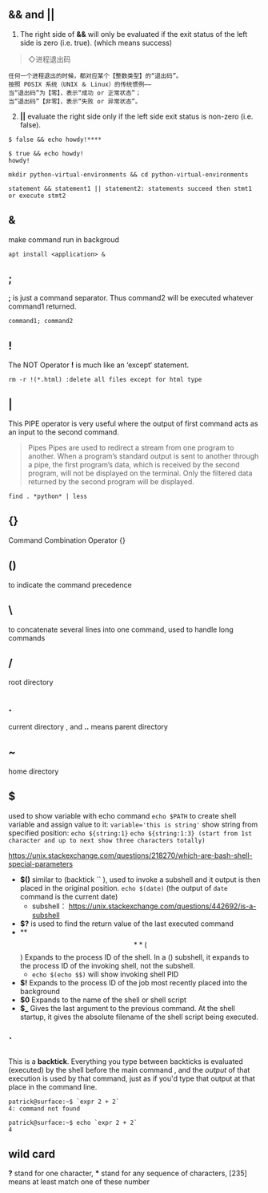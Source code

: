 
&& and ||
---

1. The right side of **&&** will only be evaluated if the exit status of the left side is zero (i.e. true). (which means success)
 > ◇进程退出码

    任何一个进程退出的时候，都对应某个【整数类型】的“退出码”。
    按照 POSIX 系统（UNIX ＆ Linux）的传统惯例——
    当“退出码”为【零】，表示“成功 or 正常状态”；
    当“退出码”【非零】，表示“失败 or 异常状态”。
2. **||** evaluate the right side only if the left side exit status is non-zero (i.e. false).

```
$ false && echo howdy!****

$ true && echo howdy!
howdy!

mkdir python-virtual-environments && cd python-virtual-environments

statement && statement1 || statement2: statements succeed then stmt1 or execute stmt2
```

&
---
make command run in backgroud
```
apt install <application> &
```

;
--
**;** is just a command separator. Thus command2 will be executed whatever command1 returned.
```
command1; command2
```

!
---
The NOT Operator **!** is much like an ‘except‘ statement. 
```
rm -r !(*.html) :delete all files except for html type
```

|
---
This PIPE operator is very useful where the output of first command acts as an input to the second command.
> Pipes
    Pipes are used to redirect a stream from one program to another. When a program’s standard output is sent to another through a pipe, the first program’s data, which is received by the second program, will not be displayed on the terminal. Only the filtered data returned by the second program will be displayed.
```
find . *python* | less
```
{}
---
Command Combination Operator {}

()
---
to indicate the command precedence

\
---
to concatenate several lines into one command, used to handle long commands

/
---
root directory

.
---
current directory ,  and **..** means parent directory

~
---
home directory

$
---
used to show variable with echo command
`echo $PATH`
to create shell variable and assign value to it:
`variable='this is string'`
show string from specified position:
`echo ${string:1}` `echo ${string:1:3} (start from 1st character and up to next show three characters totally)`


https://unix.stackexchange.com/questions/218270/which-are-bash-shell-special-parameters

- **$()** similar to (backtick `` ), used to invoke a subshell and it output is then placed in the original position.
`echo $(date)` (the output of `date` command is the current date)
    + subshell： https://unix.stackexchange.com/questions/442692/is-a-subshell
- **$?** is used to find the return value of the last executed command
- **$$**($$) Expands to the process ID of the shell. In a () subshell, it expands to the process ID of the invoking shell, not the subshell.
    - `echo $(echo $$)` will show invoking shell PID
- **$!** Expands to the process ID of the job most recently placed into the background
- **$0** Expands to the name of the shell or shell script
- **$_** Gives the last argument to the previous command. At the shell startup, it gives the absolute filename of the shell script being executed.

`
---
This is a **backtick**.  Everything you type between backticks is evaluated (executed) by the shell before the main command , and the *output* of that execution is used by that command, just as if you'd type that output at that place in the command line.
```
patrick@surface:~$ `expr 2 + 2`
4: command not found

patrick@surface:~$ echo `expr 2 + 2`
4
```

wild card
---
**?** stand for one character, __*__ stand for any sequence of characters, [235] means at least match one of these number